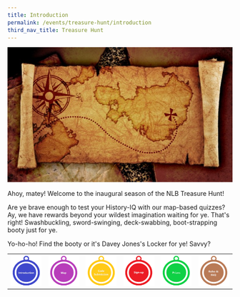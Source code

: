 ```yaml
---
title: Introduction
permalink: /events/treasure-hunt/introduction
third_nav_title: Treasure Hunt
---
```

![Alt text for image on Isomer site](/images/sample-treasure-hunt-landing-page-cover.jpg)

Ahoy, matey! Welcome to the inaugural season of the NLB Treasure Hunt! 

Are ye brave enough to test your History-IQ with our map-based quizzes? Ay, we have rewards beyond your wildest imagination waiting for ye. That's right! Swashbuckling, sword-swinging, deck-swabbing, boot-strapping booty just for ye.

Yo-ho-ho! Find the booty or it's Davey Jones's Locker for ye! Savvy?

|  |  |  |  |  |  |
| :--------: | :--------: | :--------: | :--------: | :--------: | :--------: |
| [![Introduction](/images/sample-treasure-hunt-landing-introduction.png)](/events/treasure-hunt/introduction)| [![Map](/images/sample-treasure-hunt-landing-map.png)](/events/treasure-hunt/map)| [![Code Submission](/images/sample-treasure-hunt-landing-code-submission.png)](/events/treasure-hunt/code-submission)| [![Sign-up](/images/sample-treasure-hunt-landing-sign-up.png)](/events/treasure-hunt/isign-up)| [![Prizes](/images/sample-treasure-hunt-landing-prizes.png)](/events/treasure-hunt/prizes)| [![Rules & FAQ](/images/sample-treasure-hunt-landing-rules.png)](/events/treasure-hunt/rules-faq)|